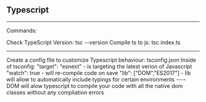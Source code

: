 ## Typescript

---

Commands:

Check TypeScript Version: tsc --version
Compile ts to js: tsc index.ts

---

Create a config file to customize Typescript behaviour: tsconfig.json
Inside of tsconfig:
"target": "esnext" - is targeting the latest verion of Javascript
"watch": true - will re-compile code on save
"lib": ["DOM","ES2017"] - lib will allow to automatically include typings for certain environments
---- DOM will alow typescript to compile your code with all the native dom classes without any compliation errors
